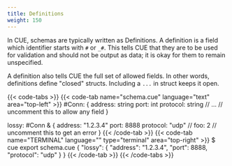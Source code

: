 ```yaml
---
title: Definitions
weight: 150
---
```


In CUE, schemas are typically written as Definitions.
A definition is a field which identifier starts with
`#` or `_#`.
This tells CUE that they are to be used for validation and should
not be output as data; it is okay for them to remain unspecified.

A definition also tells CUE the full set of allowed fields.
In other words, definitions define "closed" structs.
Including a `...` in struct keeps it open.

{{< code-tabs >}}
{{< code-tab name="schema.cue" language="text"  area="top-left" >}}
#Conn: {
	address:  string
	port:     int
	protocol: string
	// ...    // uncomment this to allow any field
}

lossy: #Conn & {
	address:  "1.2.3.4"
	port:     8888
	protocol: "udp"
	// foo: 2 // uncomment this to get an error
}
{{< /code-tab >}}
{{< code-tab name="TERMINAL" language="" type="terminal" area="top-right" >}}
$ cue export schema.cue
{
    "lossy": {
        "address": "1.2.3.4",
        "port": 8888,
        "protocol": "udp"
    }
}
{{< /code-tab >}}
{{< /code-tabs >}}

